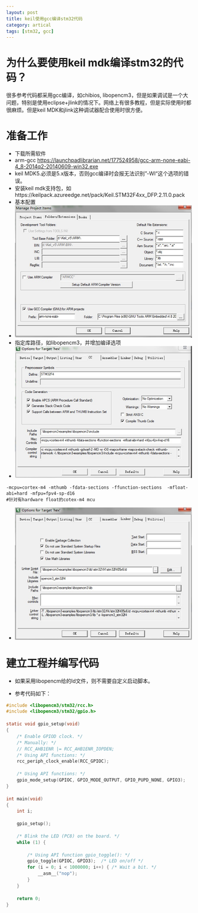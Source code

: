 ```yaml
---
layout: post
title: keil使用gcc编译stm32代码
category: artical
tags: [stm32, gcc]
---
```


# 为什么要使用keil mdk编译stm32的代码？
很多参考代码都采用gcc编译，如chibios, libopencm3，但是如果调试是一个大问题，特别是使用eclipse+jlink的情况下。网络上有很多教程，但是实际使用时都很麻烦。但是keil MDK和jlink这种调试器配合使用时很方便。

# 准备工作
 - 下载所需软件
  - arm-gcc https://launchpadlibrarian.net/177524958/gcc-arm-none-eabi-4_8-2014q2-20140609-win32.exe
  - keil MDK5.必须是5.x版本，否则gcc编译时会报无法识别”-Wl“这个选项的错误。
  - 安装keil mdk支持包，如https://keilpack.azureedge.net/pack/Keil.STM32F4xx_DFP.2.11.0.pack
 - 基本配置
  - ![](./pic/mdkGCCConfig.jpg)
  - 指定库路径，如libopencm3，并增加编译选项
  - ![](./pic/mdkGCCparam.jpg)
```
-mcpu=cortex-m4 -mthumb -fdata-sections -ffunction-sections  -mfloat-abi=hard -mfpu=fpv4-sp-d16
#针对有hardware float的cotex-m4 mcu
```
  - ![](./pic/mdkLinkparam.jpg)

# 建立工程并编写代码
- 如果采用libopencm给的ld文件，则不需要自定义启动脚本。

- 参考代码如下：
```C
#include <libopencm3/stm32/rcc.h>
#include <libopencm3/stm32/gpio.h>

static void gpio_setup(void)
{
	/* Enable GPIOD clock. */
	/* Manually: */
	// RCC_AHB1ENR |= RCC_AHB1ENR_IOPDEN;
	/* Using API functions: */
	rcc_periph_clock_enable(RCC_GPIOC);

	/* Using API functions: */
	gpio_mode_setup(GPIOC, GPIO_MODE_OUTPUT, GPIO_PUPD_NONE, GPIO3);
}

int main(void)
{
	int i;

	gpio_setup();

	/* Blink the LED (PC8) on the board. */
	while (1) {

		/* Using API function gpio_toggle(): */
		gpio_toggle(GPIOC, GPIO3);	/* LED on/off */
		for (i = 0; i < 1000000; i++) {	/* Wait a bit. */
			__asm__("nop");
		}
	}

	return 0;
}
```

